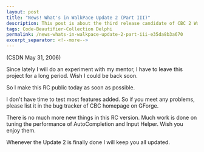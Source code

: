 ```yaml
---
layout: post
title: "News! What's in WalkPace Update 2 (Part III)"
description: This post is about the third release candidate of CBC 2 WalkPace Update 2.
tags: Code-Beautifier-Collection Delphi
permalink: /news-whats-in-walkpace-update-2-part-iii-e35da8b3a670
excerpt_separator: <!--more-->
---
```

(CSDN May 31, 2006)

Since lately I will do an experiment with my mentor, I have to leave this project for a long period. Wish I could be back soon.

So I make this RC public today as soon as possible.
<!--more-->

I don't have time to test most features added. So if you meet any problems, please list it in the bug tracker of CBC homepage on GForge.

There is no much more new things in this RC version. Much work is done on tuning the performance of AutoCompletion and Input Helper. Wish you enjoy them.

Whenever the Update 2 is finally done I will keep you all updated.
